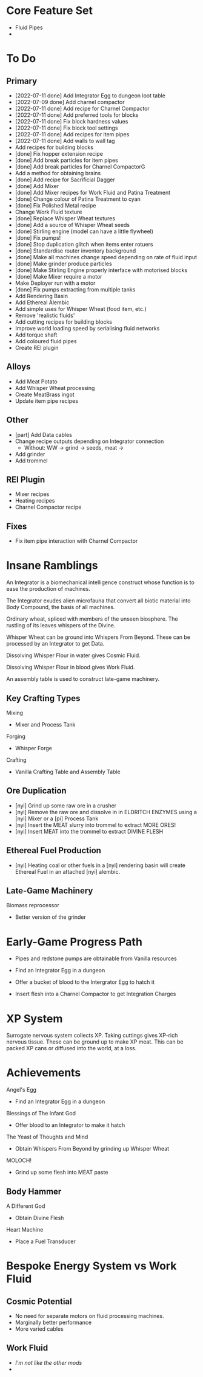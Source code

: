 # Core Feature Set

- Fluid Pipes
- 

# To Do

## Primary
- [2022-07-11 done] Add Integrator Egg to dungeon loot table
- [2022-07-09 done] Add charnel compactor
- [2022-07-11 done] Add recipe for Charnel Compactor
- [2022-07-11 done] Add preferred tools for blocks
- [2022-07-11 done] Fix block hardness values
- [2022-07-11 done] Fix block tool settings
- [2022-07-11 done] Add recipes for item pipes
- [2022-07-11 done] Add walls to wall tag
- Add recipes for building blocks
- [done] Fix hopper extension recipe
- [done] Add break particles for item pipes
- [done] Add break particles for Charnel CompactorG
- Add a method for obtaining brains
- [done] Add recipe for Sacrificial Dagger
- [done] Add Mixer
- [done] Add Mixer recipes for Work Fluid and Patina Treatment
- [done] Change colour of Patina Treatment to cyan
- [done] Fix Polished Metal recipe
- Change Work Fluid texture
- [done] Replace Whisper Wheat textures
- [done] Add a source of Whisper Wheat seeds
- [done] Stirling engine (model can have a little flywheel)
- [done] Fix pumps!
- [done] Stop duplication glitch when items enter rotuers
- [done] Standardise router inventory background
- [done] Make all machines change speed depending on rate of fluid input
- [done] Make grinder produce particles
- [done] Make Stirling Engine properly interface with motorised blocks
- [done] Make Mixer require a motor
- Make Deployer run with a motor
- [done] Fix pumps extracting from multiple tanks
- Add Rendering Basin
- Add Ethereal Alembic
- Add simple uses for Whisper Wheat (food item, etc.)
- Remove 'realistic fluids'
- Add cutting recipes for building blocks
- Improve world loading speed by serialising fluid networks
- Add torque shaft
- Add coloured fluid pipes
- Create REI plugin

## Alloys
- Add Meat Potato
- Add Whisper Wheat processing
- Create MeatBrass ingot
- Update item pipe recipes

## Other
- [part] Add Data cables
- Change recipe outputs depending on Integrator connection
  - Without: WW -> grind -> seeds, meat -> 
- Add grinder
- Add trommel

## REI Plugin
- Mixer recipes
- Heating recipes
- Charnel Compactor recipe

## Fixes

- Fix item pipe interaction with Charnel Compactor

# Insane Ramblings

An Integrator is a biomechanical intelligence construct whose function is to ease the production of machines.

The Integrator exudes alien microfauna that convert all biotic material into Body Compound, the basis of all machines.

Ordinary wheat, spliced with members of the unseen biosphere. The rustling of its leaves whispers of the Divine.

Whisper Wheat can be ground into Whispers From Beyond. These can be processed by an Integrator to get Data.

Dissolving Whisper Flour in water gives Cosmic Fluid.

Dissolving Whisper Flour in blood gives Work Fluid.

An assembly table is used to construct late-game machinery.

## Key Crafting Types

Mixing
- Mixer and Process Tank

Forging
- Whisper Forge

Crafting
- Vanilla Crafting Table and Assembly Table


## Ore Duplication
- [nyi] Grind up some raw ore in a crusher
- [nyi] Remove the raw ore and dissolve in in ELDRITCH ENZYMES using a [nyi] Mixer or a [pi] Process Tank
- [nyi] Insert the MEAT slurry into trommel to extract MORE ORES!
- [nyi] Insert MEAT into the trommel to extract DIVINE FLESH

## Ethereal Fuel Production

- [nyi] Heating coal or other fuels in a [nyi] rendering basin will create Ethereal Fuel in an attached [nyi] alembic.


## Late-Game Machinery

Biomass reprocessor
- Better version of the grinder

# Early-Game Progress Path

- Pipes and redstone pumps are obtainable from Vanilla resources

- Find an Integrator Egg in a dungeon
- Offer a bucket of blood to the Intergrator Egg to hatch it
- Insert flesh into a Charnel Compactor to get Integration Charges

# XP System

Surrogate nervous system collects XP. Taking cuttings gives XP-rich nervous tissue. These can be ground up to make XP meat. This can be packed XP cans or diffused into the world, at a loss.


# Achievements

Angel's Egg
- Find an Integrator Egg in a dungeon

Blessings of The Infant God
- Offer blood to an Integrator to make it hatch

The Yeast of Thoughts and Mind
- Obtain Whispers From Beyond by grinding up Whisper Wheat

MOLOCH!
- Grind up some flesh into MEAT paste

Body Hammer
- 

A Different God
- Obtain Divine Flesh

Heart Machine
- Place a Fuel Transducer


# Bespoke Energy System vs Work Fluid

## Cosmic Potential

- No need for separate motors on fluid processing machines.
- Marginally better performance
- More varied cables

## Work Fluid

- *I'm not like the other mods*
- 
